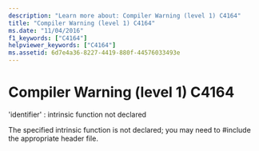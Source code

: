 ```yaml
---
description: "Learn more about: Compiler Warning (level 1) C4164"
title: "Compiler Warning (level 1) C4164"
ms.date: "11/04/2016"
f1_keywords: ["C4164"]
helpviewer_keywords: ["C4164"]
ms.assetid: 6d7e4a36-8227-4419-880f-44576033493e
---
```

# Compiler Warning (level 1) C4164

'identifier' : intrinsic function not declared

The specified intrinsic function is not declared; you may need to #include the appropriate header file.
